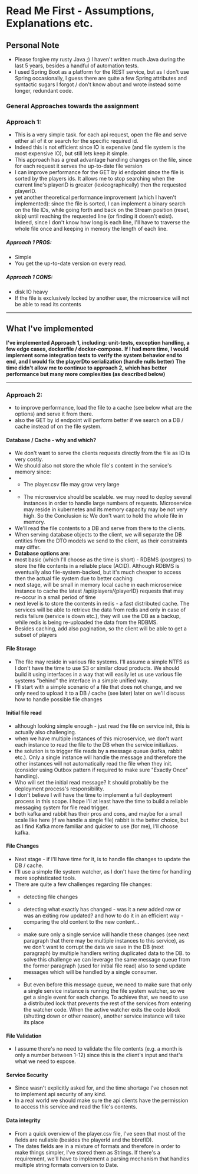 # Read Me First - Assumptions, Explanations etc.

## Personal Note
* Please forgive my rusty Java ;) I haven't written much Java during the last 5 years, besides a handful of automation tests.
* I used Spring Boot as a platform for the REST service, but as I don't use Spring occasionally, I guess there are quite a few 
  Spring attributes and syntactic sugars I forgot / don't know about and wrote instead some longer, redundant code.

### General Approaches towards the assignment
### Approach 1:
* This is a very simple task. for each api request, open the file and serve either all of it or search for the specific required id.
* Indeed this is not efficient since IO is expensive (and file system is the most expensive IO), but still lets keep it simple.
* This approach has a great advantage handling changes on the file, since for each request it serves the up-to-date file version
* I can improve performance for the GET by id endpoint since the file is sorted by the players ids. It allows me to stop searching when the current line's 
playerID is greater (lexicographically) then the requested playerID. 
* yet another theoretical performance improvement (which I haven't implemented): since the file is sorted, I can implement a binary search on the file IDs, 
while going forth and back on the Stream position (reset, skip) until reaching the requested line (or finding it doesn't exist). 
Indeed, since I don't know how long is each line, I'll have to traverse the whole file once and keeping in memory the length of each line.

##### Approach 1 PROS:
* Simple
* You get the up-to-date version on every read.
##### Approach 1 CONS:
* disk IO heavy
* If the file is exclusively locked by another user, the microservice will not be able to read its contents

*********************************************
## What I've implemented ##
**I've implemented Approach 1, including:**
**unit-tests, exception handling, a few edge cases, dockerfile / docker-compose.**
**If I had more time, I would implement some integration tests to verify the system behavior end to end, and I would fix the playerDto serialization (handle nulls better)**
**The time didn't allow me to continue to approach 2, which has better performance but many more complexities (as described below)**
*********************************************


### Approach 2:
* to improve performance, load the file to a cache (see below what are the options) and serve it from there.
* also the GET by id endpoint will perform better if we search on a DB / cache instead of on the file system.

#### Database / Cache - why and which?
* We don't want to serve the clients requests directly from the file as IO is very costly.
* We should also not store the whole file's content in the service's memory since:
* * The player.csv file may grow very large
* * The microservice should be scalable. we may need to deploy several instances in order to handle large numbers of requests.
Microservice may reside in kubernetes and its memory capacity may be not very high. 
So the Conclusion is: We don't want to hold the whole file in memory.
* We'll read the file contents to a DB and serve from there to the clients.
* When serving database objects to the client, we will separate the DB entities from the DTO models we send to the client, as their constraints may differ.
* **Database options are:**
* most basic (which I'll choose as the time is short) - RDBMS (postgres) to store the file contents in a reliable place (ACID).
Although RDBMS is eventually also file-system-backed, but it's much cheaper to access then the actual file system
due to better caching
* next stage, will be small in memory local cache in each microservice instance to cache the latest /api/players/{playerID}
requests that may re-occur in a small period of time
* next level is to store the contents in redis - a fast distributed cache. The services will be able to retrieve the data from redis
and only in case of redis failure (service is down etc.), they will use the DB as a backup, while redis is being re-uploaded the data from 
the RDBMS.
* Besides caching, add also pagination, so the client will be able to get a subset of players

#### File Storage
* The file may reside in various file systems. I'll assume a simple NTFS as I don't have the time to use S3 or similar cloud products.
We should build it using interfaces in a way that will easily let us use various file systems "behind" the interface in a simple unified way.
* I'll start with a simple scenario of a file that does not change, and we only need to upload it to a DB / cache (see later)
later on we'll discuss how to handle possible file changes

#### Initial file read
* although looking simple enough - just read the file on service init, this is actually also challenging.
* when we have multiple instances of this microservice, we don't want each instance to read the file to the DB when the service initializes.
* the solution is to trigger file reads by a message queue (kafka, rabbit etc.). Only a single instance will handle the message and therefore 
the other instances will not automatically read the file when they init. (consider using Outbox pattern if required to make sure "Exactly Once" handling).
* Who will set the initial read message? It should probably be the deployment process's responsibility.
* I don't believe I will have the time to implement a full deployment process in this scope. I hope I'll at least have the time to build a reliable messaging system for file read trigger.
* both kafka and rabbit has their pros and cons, and maybe for a small scale like here (if we handle a single file) rabbit is the better choice, but as I find Kafka more
familiar and quicker to use (for me), I'll choose kafka.

#### File Changes
* Next stage - if I'll have time for it, is to handle file changes to update the DB / cache.
* I'll use a simple file system watcher, as I don't have the time for handling more sophisticated tools.
* There are quite a few challenges regarding file changes:
* * detecting file changes
* * detecting what exactly has changed - was it a new added row or was an exiting row updated? and how to do it in an efficient way -
    comparing the old content to the new content...
* * make sure only a single service will handle these changes (see next paragraph that there may be multiple instances to this service),
    as we don't want to corrupt the data we save in the DB (next paragraph) by multiple handlers writing duplicated data to the DB.
    to solve this challenge we can leverage the same message queue from the former paragraph (used for initial file read) also to send
    update messages which will be handled by a single consumer.
* * But even before this message queue, we need to make sure that only a single service instance is running the file system watcher, so we get a single event
for each change. To achieve that, we need to use a distributed lock that prevents the rest of the services from entering the watcher code. When the active watcher 
exits the code block (shutting down or other reason), another service instance will take its place

#### File Validation
* I assume there's no need to validate the file contents (e.g. a month is only a number between 1-12) since this is the client's input and that's what we need to expose.

#### Service Security
* Since wasn't explicitly asked for, and the time shortage I've chosen not to implement api security of any kind. 
* In a real world we should make sure the api clients have the permission to access this service and read the file's contents.

#### Data integrity
* From a quick overview of the player.csv file, I've seen that most of the fields are nullable (besides the playerId and the bbrefID).
* The dates fields are in a mixture of formats and therefore in order to make things simpler, I've stored them as Strings.
If there's a requirement, we'll have to implement a parsing mechanism that handles multiple string formats conversion to Date. 